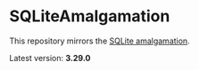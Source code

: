 # SQLiteAmalgamation

This repository mirrors the [SQLite amalgamation](https://www.sqlite.org/amalgamation.html).

Latest version: **3.29.0**
